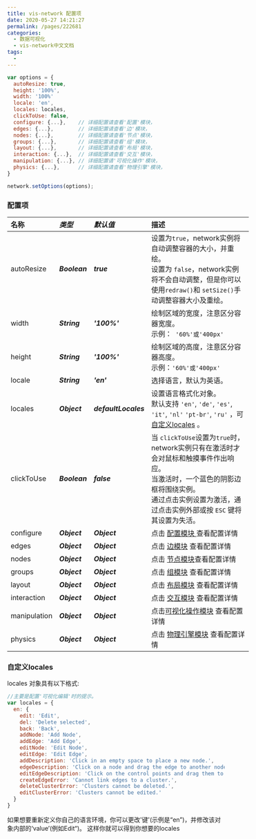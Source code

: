 ```yaml
---
title: vis-network 配置项
date: 2020-05-27 14:21:27
permalink: /pages/222681
categories: 
  - 数据可视化
  - vis-network中文文档
tags: 
  - 
---
```


<style scoped> 
  table { min-width: 560px; }
  thead tr th:nth-child(1),tbody tr td:nth-child(1) { 	width: 94px;} 
  thead tr th:nth-child(2),tbody tr td:nth-child(2) { 	width: 62px;font-style: italic;font-weight: bolder; } 
  thead tr th:nth-child(3),tbody tr td:nth-child(3) { 	width: 109px;font-style: italic;font-weight: bolder;  } 
  thead tr th:nth-child(3),tbody tr td:nth-child(4) { 	min-width: 104px; } 
</style>

```js
var options = {
  autoResize: true,
  height: '100%',
  width: '100%'
  locale: 'en',
  locales: locales,
  clickToUse: false,
  configure: {...},    // 详细配置请查看'配置'模块，
  edges: {...},        // 详细配置请查看'边'模块，
  nodes: {...},        // 详细配置请查看'节点'模块，
  groups: {...},       // 详细配置请查看'组'模块，
  layout: {...},       // 详细配置请查看'布局'模块，
  interaction: {...},  // 详细配置请查看'交互'模块，
  manipulation: {...}, // 详细配置请'可视化操作'模块，
  physics: {...},      // 详细配置请查看'物理引擎'模块，
}

network.setOptions(options);
```

### 配置项

| 名称         | 类型    | 默认值         | 描述                                                         |
| :----------- | :------ | :------------- | :----------------------------------------------------------- |
| autoResize   | Boolean | true           | 设置为`true`，network实例将自动调整容器的大小，并重绘。 <br/>设置为 `false`，network实例将不会自动调整，但是你可以使用`redraw()`和 `setSize()`手动调整容器大小及重绘。 |
| width        | String  | '100%'         | 绘制区域的宽度，注意区分容器宽度。<br/>示例：` '60%'或'400px'` |
| height       | String  | '100%'         | 绘制区域的高度，注意区分容器高度。<br/>示例：`'60%'或'400px'` |
| locale       | String  | 'en'           | 选择语言，默认为英语。                                       |
| locales      | Object  | defaultLocales | 设置语言格式化对象。<br/>默认支持 `'en'`, `'de'`, `'es'`, `'it'`, `'nl'` `'pt-br'`, `'ru'` ，可[自定义locales](#自定义locales) 。 |
| clickToUse   | Boolean | false          | 当 `clickToUse`设置为`true`时，network实例只有在激活时才会对鼠标和触摸事件作出响应。 <br/>当激活时，一个蓝色的阴影边框将围绕实例。<br/> 通过点击实例设置为激活，通过点击实例外部或按 `ESC` 键将其设置为失活。 |
| configure    | Object  | Object         | 点击 [配置模块 ](/pages/0fa332/)查看配置详情                 |
| edges        | Object  | Object         | 点击 [边模块](/pages/7e4bf1/) 查看配置详情                   |
| nodes        | Object  | Object         | 点击 [节点模块](/pages/43724c/)查看配置详情                  |
| groups       | Object  | Object         | 点击 [组模块](/pages/dcb30f/) 查看配置详情                   |
| layout       | Object  | Object         | 点击 [布局模块](/pages/84ec1c/) 查看配置详情                 |
| interaction  | Object  | Object         | 点击 [交互模块](/pages/9f384a/) 查看配置详情                 |
| manipulation | Object  | Object         | 点击[可视化操作模块](/pages/93e9e5/) 查看配置详情            |
| physics      | Object  | Object         | 点击 [物理引擎模块](/pages/d111d7/) 查看配置详情             |

### 自定义locales

locales 对象具有以下格式:

```js
//主要是配置'可视化编辑'时的提示。
var locales = {
  en: {
    edit: 'Edit',
    del: 'Delete selected',
    back: 'Back',
    addNode: 'Add Node',
    addEdge: 'Add Edge',
    editNode: 'Edit Node',
    editEdge: 'Edit Edge',
    addDescription: 'Click in an empty space to place a new node.',
    edgeDescription: 'Click on a node and drag the edge to another node to connect them.',
    editEdgeDescription: 'Click on the control points and drag them to a node to connect to it.',
    createEdgeError: 'Cannot link edges to a cluster.',
    deleteClusterError: 'Clusters cannot be deleted.',
    editClusterError: 'Clusters cannot be edited.'
  }
}
```

如果想要重新定义你自己的语言环境，你可以更改'键'(示例是“en”)，并修改该对象内部的‘value’(例如Edit“)。 这样你就可以得到你想要的locales
